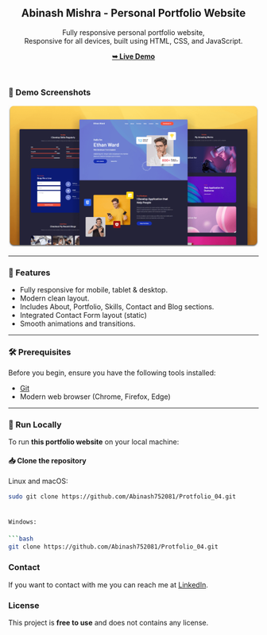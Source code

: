 <div align="center">
  

  <br />
  <br />

  <h2 align="center">Abinash Mishra - Personal Portfolio Website</h2>

  Fully responsive personal portfolio website, <br />Responsive for all devices, built using HTML, CSS, and JavaScript.

  <a href="[https://github.com/Abinash752081/Protfolio_04.git](https://abinash752081.github.io/Protfolio_04/)"><strong>➥ Live Demo</strong></a>

</div>

<br />

### 📸 Demo Screenshots

![Portfolio Desktop Demo](./readme-images/desktop.png "Desktop Demo")

---

### 📌 Features

- Fully responsive for mobile, tablet & desktop.
- Modern clean layout.
- Includes About, Portfolio, Skills, Contact and Blog sections.
- Integrated Contact Form layout (static)
- Smooth animations and transitions.

---

### 🛠️ Prerequisites

Before you begin, ensure you have the following tools installed:

- [Git](https://git-scm.com/downloads)
- Modern web browser (Chrome, Firefox, Edge)

---

### 🚀 Run Locally

To run **this portfolio website** on your local machine:

#### 📥 Clone the repository

Linux and macOS:

```bash
sudo git clone https://github.com/Abinash752081/Protfolio_04.git


Windows:

```bash
git clone https://github.com/Abinash752081/Protfolio_04.git
```

### Contact

If you want to contact with me you can reach me at [LinkedIn](https://www.linkedin.com/in/abinash-mishra-7804472b8/).

### License

This project is **free to use** and does not contains any license.
